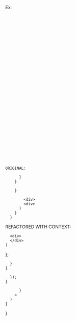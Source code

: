 



Ex:
```


































ORIGINAL:

      }
    }

    }

        <div>
        <div>
      )
    }
  }

  ```




REFACTORED WITH CONTEXT:


      <div>
      </div>
    )
  };

      }
    }

      });
    }

          }
        >
      )
    }
  }


  ```